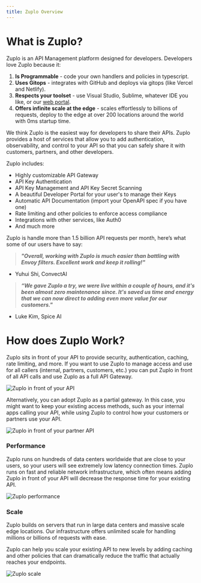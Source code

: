 ```yaml
---
title: Zuplo Overview
---
```


# What is Zuplo?

Zuplo is an API Management platform designed for developers. Developers love Zuplo because it:

1. **Is Programmable** - code your own handlers and policies in typescript.
2. **Uses Gitops** - integrates with GitHub and deploys via gitops (like Vercel and Netlify).
3. **Respects your toolset** - use Visual Studio, Sublime, whatever IDE you like, or our [web portal](https://zuplo.com/docs/overview/portal.zuplo.com).
4. **Offers infinite scale at the edge** - scales effortlessly to billions of requests, deploy to the edge at over 200 locations around the world with 0ms startup time.

We think Zuplo is the easiest way for developers to share their APIs. Zuplo provides a host of services that allow you to add authentication, observability, and control to your API so that you can safely share it with customers, partners, and other developers.

Zuplo includes:

- Highly customizable API Gateway
- API Key Authentication
- API Key Management and API Key Secret Scanning
- A beautiful Developer Portal for your user's to manage their Keys
- Automatic API Documentation (import your OpenAPI spec if you have one)
- Rate limiting and other policies to enforce access compliance
- Integrations with other services, like Auth0
- And much more

Zuplo is handle more than 1.5 billion API requests per month, here’s what some of our users have to say: 

> ***"Overall, working with Zuplo is much easier than battling with Envoy filters. Excellent work and keep it rolling!"***
> 
- Yuhui Shi, ConvectAI

> ***“We gave Zuplo a try, we were live within a couple of hours, and it's been almost zero maintenance since. It's saved us time and energy that we can now direct to adding even more value for our customers."***
> 
- Luke Kim, Spice AI

# How does Zuplo Work?
Zuplo sits in front of your API to provide security, authentication, caching, rate limiting, and more. If you want to use Zuplo to manage access and use for all callers (internal, partners, customers, etc.) you can put Zuplo in front of all API calls and use Zuplo as a full API Gateway.

![Zuplo in front of your API](./user-zuplo-api.png)


Alternatively, you can adopt Zuplo as a partial gateway. In this case, you might want to keep your existing access methods, such as your internal apps calling your API, while using Zuplo to control how your customers or partners use your API.

![Zuplo in front of your partner API](./app-user-zuplo-api.png)


### Performance

Zuplo runs on hundreds of data centers worldwide that are close to your users, so your users will see extremely low latency connection times. Zuplo runs on fast and reliable network infrastructure, which often means adding Zuplo in front of your API will decrease the response time for your existing API.

![Zuplo performance](./performance.png)


### Scale

Zuplo builds on servers that run in large data centers and massive scale edge locations. Our infrastructure offers unlimited scale for handling millions or billions of requests with ease.

Zuplo can help you scale your existing API to new levels by adding caching and other policies that can dramatically reduce the traffic that actually reaches your endpoints.

![Zuplo scale](./scale.png)

